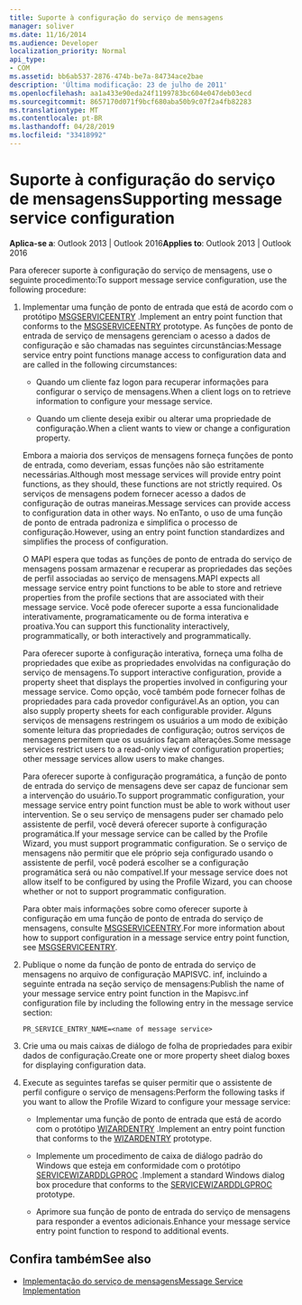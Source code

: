 ```yaml
---
title: Suporte à configuração do serviço de mensagens
manager: soliver
ms.date: 11/16/2014
ms.audience: Developer
localization_priority: Normal
api_type:
- COM
ms.assetid: bb6ab537-2876-474b-be7a-84734ace2bae
description: 'Última modificação: 23 de julho de 2011'
ms.openlocfilehash: aa1a433e90eda24f1199783bc604e047deb03ecd
ms.sourcegitcommit: 8657170d071f9bcf680aba50b9c07f2a4fb82283
ms.translationtype: MT
ms.contentlocale: pt-BR
ms.lasthandoff: 04/28/2019
ms.locfileid: "33418992"
---
```

# <a name="supporting-message-service-configuration"></a><span data-ttu-id="9e9a3-103">Suporte à configuração do serviço de mensagens</span><span class="sxs-lookup"><span data-stu-id="9e9a3-103">Supporting message service configuration</span></span>
  
<span data-ttu-id="9e9a3-104">**Aplica-se a**: Outlook 2013 | Outlook 2016</span><span class="sxs-lookup"><span data-stu-id="9e9a3-104">**Applies to**: Outlook 2013 | Outlook 2016</span></span> 
  
<span data-ttu-id="9e9a3-105">Para oferecer suporte à configuração do serviço de mensagens, use o seguinte procedimento:</span><span class="sxs-lookup"><span data-stu-id="9e9a3-105">To support message service configuration, use the following procedure:</span></span>
  
1. <span data-ttu-id="9e9a3-106">Implementar uma função de ponto de entrada que está de acordo com o protótipo [MSGSERVICEENTRY](msgserviceentry.md) .</span><span class="sxs-lookup"><span data-stu-id="9e9a3-106">Implement an entry point function that conforms to the [MSGSERVICEENTRY](msgserviceentry.md) prototype.</span></span> <span data-ttu-id="9e9a3-107">As funções de ponto de entrada de serviço de mensagens gerenciam o acesso a dados de configuração e são chamadas nas seguintes circunstâncias:</span><span class="sxs-lookup"><span data-stu-id="9e9a3-107">Message service entry point functions manage access to configuration data and are called in the following circumstances:</span></span> 
    
   - <span data-ttu-id="9e9a3-108">Quando um cliente faz logon para recuperar informações para configurar o serviço de mensagens.</span><span class="sxs-lookup"><span data-stu-id="9e9a3-108">When a client logs on to retrieve information to configure your message service.</span></span>
    
   - <span data-ttu-id="9e9a3-109">Quando um cliente deseja exibir ou alterar uma propriedade de configuração.</span><span class="sxs-lookup"><span data-stu-id="9e9a3-109">When a client wants to view or change a configuration property.</span></span> 
    
   <span data-ttu-id="9e9a3-110">Embora a maioria dos serviços de mensagens forneça funções de ponto de entrada, como deveriam, essas funções não são estritamente necessárias.</span><span class="sxs-lookup"><span data-stu-id="9e9a3-110">Although most message services will provide entry point functions, as they should, these functions are not strictly required.</span></span> <span data-ttu-id="9e9a3-111">Os serviços de mensagens podem fornecer acesso a dados de configuração de outras maneiras.</span><span class="sxs-lookup"><span data-stu-id="9e9a3-111">Message services can provide access to configuration data in other ways.</span></span> <span data-ttu-id="9e9a3-112">No enTanto, o uso de uma função de ponto de entrada padroniza e simplifica o processo de configuração.</span><span class="sxs-lookup"><span data-stu-id="9e9a3-112">However, using an entry point function standardizes and simplifies the process of configuration.</span></span>
    
   <span data-ttu-id="9e9a3-113">O MAPI espera que todas as funções de ponto de entrada do serviço de mensagens possam armazenar e recuperar as propriedades das seções de perfil associadas ao serviço de mensagens.</span><span class="sxs-lookup"><span data-stu-id="9e9a3-113">MAPI expects all message service entry point functions to be able to store and retrieve properties from the profile sections that are associated with their message service.</span></span> <span data-ttu-id="9e9a3-114">Você pode oferecer suporte a essa funcionalidade interativamente, programaticamente ou de forma interativa e proativa.</span><span class="sxs-lookup"><span data-stu-id="9e9a3-114">You can support this functionality interactively, programmatically, or both interactively and programmatically.</span></span>
    
   <span data-ttu-id="9e9a3-115">Para oferecer suporte à configuração interativa, forneça uma folha de propriedades que exibe as propriedades envolvidas na configuração do serviço de mensagens.</span><span class="sxs-lookup"><span data-stu-id="9e9a3-115">To support interactive configuration, provide a property sheet that displays the properties involved in configuring your message service.</span></span> <span data-ttu-id="9e9a3-116">Como opção, você também pode fornecer folhas de propriedades para cada provedor configurável.</span><span class="sxs-lookup"><span data-stu-id="9e9a3-116">As an option, you can also supply property sheets for each configurable provider.</span></span> <span data-ttu-id="9e9a3-117">Alguns serviços de mensagens restringem os usuários a um modo de exibição somente leitura das propriedades de configuração; outros serviços de mensagens permitem que os usuários façam alterações.</span><span class="sxs-lookup"><span data-stu-id="9e9a3-117">Some message services restrict users to a read-only view of configuration properties; other message services allow users to make changes.</span></span>
    
   <span data-ttu-id="9e9a3-118">Para oferecer suporte à configuração programática, a função de ponto de entrada do serviço de mensagens deve ser capaz de funcionar sem a intervenção do usuário.</span><span class="sxs-lookup"><span data-stu-id="9e9a3-118">To support programmatic configuration, your message service entry point function must be able to work without user intervention.</span></span> <span data-ttu-id="9e9a3-119">Se o seu serviço de mensagens puder ser chamado pelo assistente de perfil, você deverá oferecer suporte à configuração programática.</span><span class="sxs-lookup"><span data-stu-id="9e9a3-119">If your message service can be called by the Profile Wizard, you must support programmatic configuration.</span></span> <span data-ttu-id="9e9a3-120">Se o serviço de mensagens não permitir que ele próprio seja configurado usando o assistente de perfil, você poderá escolher se a configuração programática será ou não compatível.</span><span class="sxs-lookup"><span data-stu-id="9e9a3-120">If your message service does not allow itself to be configured by using the Profile Wizard, you can choose whether or not to support programmatic configuration.</span></span>
    
   <span data-ttu-id="9e9a3-121">Para obter mais informações sobre como oferecer suporte à configuração em uma função de ponto de entrada do serviço de mensagens, consulte [MSGSERVICEENTRY](msgserviceentry.md).</span><span class="sxs-lookup"><span data-stu-id="9e9a3-121">For more information about how to support configuration in a message service entry point function, see [MSGSERVICEENTRY](msgserviceentry.md).</span></span>
    
2. <span data-ttu-id="9e9a3-122">Publique o nome da função de ponto de entrada do serviço de mensagens no arquivo de configuração MAPISVC. inf, incluindo a seguinte entrada na seção serviço de mensagens:</span><span class="sxs-lookup"><span data-stu-id="9e9a3-122">Publish the name of your message service entry point function in the Mapisvc.inf configuration file by including the following entry in the message service section:</span></span>
    
   `PR_SERVICE_ENTRY_NAME=<name of message service>`
    
3. <span data-ttu-id="9e9a3-123">Crie uma ou mais caixas de diálogo de folha de propriedades para exibir dados de configuração.</span><span class="sxs-lookup"><span data-stu-id="9e9a3-123">Create one or more property sheet dialog boxes for displaying configuration data.</span></span>
    
4. <span data-ttu-id="9e9a3-124">Execute as seguintes tarefas se quiser permitir que o assistente de perfil configure o serviço de mensagens:</span><span class="sxs-lookup"><span data-stu-id="9e9a3-124">Perform the following tasks if you want to allow the Profile Wizard to configure your message service:</span></span>
    
   - <span data-ttu-id="9e9a3-125">Implementar uma função de ponto de entrada que está de acordo com o protótipo [WIZARDENTRY](wizardentry.md) .</span><span class="sxs-lookup"><span data-stu-id="9e9a3-125">Implement an entry point function that conforms to the [WIZARDENTRY](wizardentry.md) prototype.</span></span> 
    
   - <span data-ttu-id="9e9a3-126">Implemente um procedimento de caixa de diálogo padrão do Windows que esteja em conformidade com o protótipo [SERVICEWIZARDDLGPROC](servicewizarddlgproc.md) .</span><span class="sxs-lookup"><span data-stu-id="9e9a3-126">Implement a standard Windows dialog box procedure that conforms to the [SERVICEWIZARDDLGPROC](servicewizarddlgproc.md) prototype.</span></span> 
    
   - <span data-ttu-id="9e9a3-127">Aprimore sua função de ponto de entrada do serviço de mensagens para responder a eventos adicionais.</span><span class="sxs-lookup"><span data-stu-id="9e9a3-127">Enhance your message service entry point function to respond to additional events.</span></span>
    
## <a name="see-also"></a><span data-ttu-id="9e9a3-128">Confira também</span><span class="sxs-lookup"><span data-stu-id="9e9a3-128">See also</span></span>

- [<span data-ttu-id="9e9a3-129">Implementação do serviço de mensagens</span><span class="sxs-lookup"><span data-stu-id="9e9a3-129">Message Service Implementation</span></span>](message-service-implementation.md)

